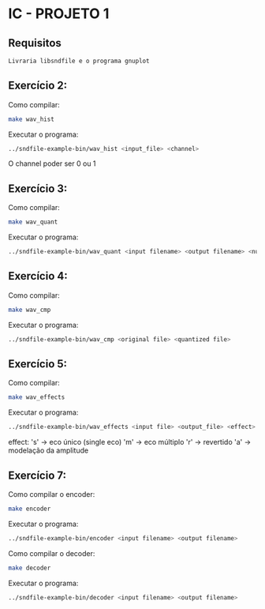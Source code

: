 # IC - PROJETO 1
## Requisitos
```bash
Livraria libsndfile e o programa gnuplot
```
## Exercício 2:
Como compilar:
```bash
make wav_hist
```
Executar o programa:
```bash
../sndfile-example-bin/wav_hist <input_file> <channel>
```
O channel poder ser 0 ou 1

## Exercício 3:
Como compilar:
```bash
make wav_quant
```
Executar o programa:
```bash
../sndfile-example-bin/wav_quant <input filename> <output filename> <number of bits to discard>
```

## Exercício 4:
Como compilar:
```bash
make wav_cmp
```
Executar o programa:
```bash
../sndfile-example-bin/wav_cmp <original file> <quantized file>
```

## Exercício 5:
Como compilar:
```bash
make wav_effects
```
Executar o programa:
```bash
../sndfile-example-bin/wav_effects <input file> <output_file> <effect>
```
effect:
's' -> eco único (single eco)
'm' -> eco múltiplo
'r' -> revertido
'a' -> modelação da amplitude

## Exercício 7:
Como compilar o encoder:
```bash
make encoder
```
Executar o programa:
```bash
../sndfile-example-bin/encoder <input filename> <output filename>
```

Como compilar o decoder:
```bash
make decoder
```
Executar o programa:
```bash
../sndfile-example-bin/decoder <input filename> <output filename>
```

